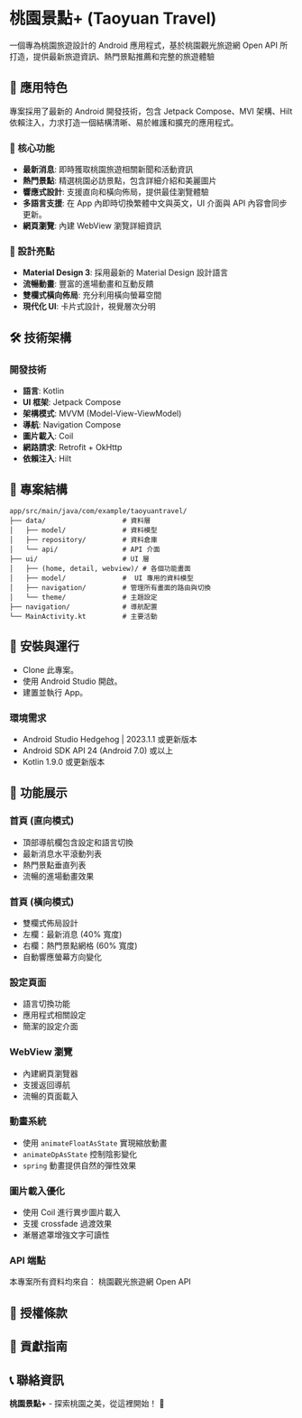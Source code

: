 # 桃園景點+ (Taoyuan Travel)

一個專為桃園旅遊設計的 Android 應用程式，基於桃園觀光旅遊網 Open API 所打造，提供最新旅遊資訊、熱門景點推薦和完整的旅遊體驗

## 📱 應用特色
專案採用了最新的 Android 開發技術，包含 Jetpack Compose、MVI 架構、Hilt 依賴注入，力求打造一個結構清晰、易於維護和擴充的應用程式。

### 🌟 核心功能
- **最新消息**: 即時獲取桃園旅遊相關新聞和活動資訊
- **熱門景點**: 精選桃園必訪景點，包含詳細介紹和美麗圖片
- **響應式設計**: 支援直向和橫向佈局，提供最佳瀏覽體驗
- **多語言支援**: 在 App 內即時切換繁體中文與英文，UI 介面與 API 內容會同步更新。
- **網頁瀏覽**: 內建 WebView 瀏覽詳細資訊

### 🎨 設計亮點
- **Material Design 3**: 採用最新的 Material Design 設計語言
- **流暢動畫**: 豐富的進場動畫和互動反饋
- **雙欄式橫向佈局**: 充分利用橫向螢幕空間
- **現代化 UI**: 卡片式設計，視覺層次分明

## 🛠 技術架構

### 開發技術
- **語言**: Kotlin
- **UI 框架**: Jetpack Compose
- **架構模式**: MVVM (Model-View-ViewModel)
- **導航**: Navigation Compose
- **圖片載入**: Coil
- **網路請求**: Retrofit + OkHttp
- **依賴注入**: Hilt

## 📂 專案結構

```
app/src/main/java/com/example/taoyuantravel/
├── data/                   # 資料層
│   ├── model/              # 資料模型
│   ├── repository/         # 資料倉庫
│   └── api/                # API 介面
├── ui/                     # UI 層
│   ├── (home, detail, webview)/ # 各個功能畫面
│   ├── model/              #  UI 專用的資料模型
│   ├── navigation/         # 管理所有畫面的路由與切換
│   └── theme/              # 主題設定
├── navigation/             # 導航配置
└── MainActivity.kt         # 主要活動
```

## 🚀 安裝與運行
- Clone 此專案。
- 使用 Android Studio 開啟。
- 建置並執行 App。

### 環境需求
- Android Studio Hedgehog | 2023.1.1 或更新版本
- Android SDK API 24 (Android 7.0) 或以上
- Kotlin 1.9.0 或更新版本

## 📱 功能展示

### 首頁 (直向模式)
- 頂部導航欄包含設定和語言切換
- 最新消息水平滾動列表
- 熱門景點垂直列表
- 流暢的進場動畫效果

### 首頁 (橫向模式)
- 雙欄式佈局設計
- 左欄：最新消息 (40% 寬度)
- 右欄：熱門景點網格 (60% 寬度)
- 自動響應螢幕方向變化

### 設定頁面
- 語言切換功能
- 應用程式相關設定
- 簡潔的設定介面

### WebView 瀏覽
- 內建網頁瀏覽器
- 支援返回導航
- 流暢的頁面載入

### 動畫系統
- 使用 `animateFloatAsState` 實現縮放動畫
- `animateDpAsState` 控制陰影變化
- `spring` 動畫提供自然的彈性效果

### 圖片載入優化
- 使用 Coil 進行異步圖片載入
- 支援 crossfade 過渡效果
- 漸層遮罩增強文字可讀性


### API 端點
本專案所有資料均來自：
桃園觀光旅遊網 Open API

## 📄 授權條款

## 🤝 貢獻指南

## 📞 聯絡資訊



**桃園景點+** - 探索桃園之美，從這裡開始！ 🌸
